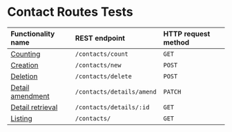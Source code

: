 # Contact Routes Tests

| Functionality name                                | REST endpoint             | HTTP request method |
| :------------------------------------------------ | :------------------------ | :------------------ |
| [Counting](./getContactCount.test.md)             | `/contacts/count`         | `GET`               |
| [Creation](./createContact.test.md)               | `/contacts/new`           | `POST`              |
| [Deletion](./deleteContact.test.md)               | `/contacts/delete`        | `POST`              |
| [Detail amendment](./amendContactDetails.test.md) | `/contacts/details/amend` | `PATCH`             |
| [Detail retrieval](./getContactDetails.test.md)   | `/contacts/details/:id`   | `GET`               |
| [Listing](./getContacts.test.md)                  | `/contacts/`              | `GET`               |

